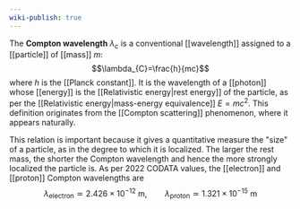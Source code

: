 ```yaml
---
wiki-publish: true
---
```

The **Compton wavelength** $\lambda_{c}$ is a conventional [[wavelength]] assigned to a [[particle]] of [[mass]] $m$:
$$\lambda_{C}=\frac{h}{mc}$$
where $h$ is the [[Planck constant]]. It is the wavelength of a [[photon]] whose [[energy]] is the [[Relativistic energy|rest energy]] of the particle, as per the [[Relativistic energy|mass-energy equivalence]] $E=mc^{2}$. This definition originates from the [[Compton scattering]] phenomenon, where it appears naturally.

This relation is important because it gives a quantitative measure the "size" of a particle, as in the degree to which it is localized. The larger the rest mass, the shorter the Compton wavelength and hence the more strongly localized the particle is. As per 2022 CODATA values, the [[electron]] and [[proton]] Compton wavelengths are
$$\lambda_{\text{electron}}\simeq 2.426\times 10^{-12}\text{ m},\qquad\lambda_{\text{proton}}\simeq1.321\times10^{-15}\text{ m}$$
